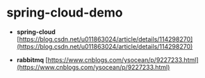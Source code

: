 # spring-cloud-demo

* **spring-cloud**
[https://blog.csdn.net/u011863024/article/details/114298270](https://blog.csdn.net/u011863024/article/details/114298270)

* **rabbitmq**
[https://www.cnblogs.com/ysocean/p/9227233.html](https://www.cnblogs.com/ysocean/p/9227233.html)

